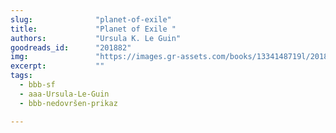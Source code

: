 ```yaml
---
slug:              "planet-of-exile"
title:             "Planet of Exile "
authors:           "Ursula K. Le Guin"
goodreads_id:      "201882"
img:               "https://images.gr-assets.com/books/1334148719l/201882.jpg"
excerpt:           ""
tags:
  - bbb-sf
  - aaa-Ursula-Le-Guin
  - bbb-nedovršen-prikaz

---
```


